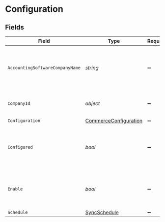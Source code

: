 # Configuration


## Fields

| Field                                                                 | Type                                                                  | Required                                                              | Description                                                           |
| --------------------------------------------------------------------- | --------------------------------------------------------------------- | --------------------------------------------------------------------- | --------------------------------------------------------------------- |
| `AccountingSoftwareCompanyName`                                       | *string*                                                              | :heavy_minus_sign:                                                    | The company name defined in the accounting platform.                  |
| `CompanyId`                                                           | *object*                                                              | :heavy_minus_sign:                                                    | Unique identifier for a company.                                      |
| `Configuration`                                                       | [CommerceConfiguration](../../Models/Shared/CommerceConfiguration.md) | :heavy_minus_sign:                                                    | N/A                                                                   |
| `Configured`                                                          | *bool*                                                                | :heavy_minus_sign:                                                    | True if Sync for Commerce has been configured for the company.        |
| `Enable`                                                              | *bool*                                                                | :heavy_minus_sign:                                                    | True if Sync for Commerce is enabled for the company.                 |
| `Schedule`                                                            | [SyncSchedule](../../Models/Shared/SyncSchedule.md)                   | :heavy_minus_sign:                                                    | N/A                                                                   |